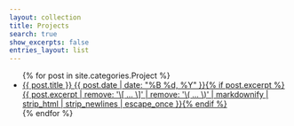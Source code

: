```yaml
---
layout: collection
title: Projects
search: true
show_excerpts: false
entries_layout: list
---
```


<ul class="post-list">
{% for post in site.categories.Project %}
  <li>
    <article><a href="{{ site.url }}{{ post.url }}">{{ post.title }} <span class="entry-date"><time datetime="{{ post.date | date_to_xmlschema }}">{{ post.date | date: "%B %d, %Y" }}</time></span>{% if post.excerpt %} <span class="excerpt">{{ post.excerpt | remove: '\[ ... \]' | remove: '\( ... \)' | markdownify | strip_html | strip_newlines | escape_once }}</span>{% endif %}</a></article>
  </li>
{% endfor %}
</ul>

